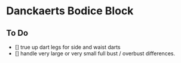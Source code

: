 # Danckaerts Bodice Block

## To Do

- [] true up dart legs for side and waist darts
- [] handle very large or very small full bust / overbust differences.
